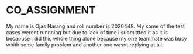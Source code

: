 # CO_ASSIGNMENT
My name is Ojas Narang and roll number is 2020448.
My some of the test cases werent runnning but due to lack of time i submittted it as it is becaouse i did this whole thing alone because my one teammate was busy whith some family problem and another one wasnt replying at all.
